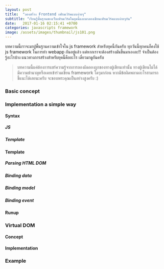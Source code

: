 ```yaml
---
layout: post
title:  "ลองสร้าง Frontend เฟรมเวิร์คแบบง่ายๆ"
subtitle: "เรียนรู้พื้นฐานของเว็บเฟรมเวิร์คในยุคนี้และมาลองเขียนเฟรมเวิร์คแบบง่ายๆกัน"
date:   2017-01-16 02:15:41 +0700
categories: javascripts framework
image: /assets/images/thumbnail/js101.png
---
```


บทความนี้เราจะมาปูพื้นฐานความเข้าใจใน js framework สำหรับยุคนี้กันครับ ทุกวันนี้ทุกคนก็คงใช้ js framework ในการทำ webapp กันอยู่แล้ว แต่หากเราจะต้องสร้างมันขึ้นมาเองละ!! จำเป็นต้องรู้อะไรบ้าง แนวทางการสร้างสำหรับยุคนี้คืออะไร เดี๋ยวมาดูกันครับ

> บทความนี้แค่ต้องการแชร์ความรู้จากการลองผิดลองถูกของทางผู้เขียนเท่านั้น ทางผู้เขียนไม่ได้มีความชำนาญหรือเคยเข้าร่วมเขียน framework ใดๆมาก่อน หากมีข้อผิดพลาดอะไรสามารถชี้แนะได้เลยนะครับ จะขอบพระคุณเป็นอย่างสูงครับ :)

### Basic concept



### Implementation a simple way

#### Syntax

##### JS

##### Template

#### Template

##### Parsing HTML DOM

##### Binding data

##### Binding model

##### Binding event

#### Runup

### Virtual DOM

#### Concept

#### Implementation

### Example